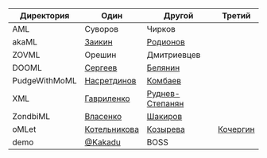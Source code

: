 | Директория                                                    | Один               | Другой             | Третий             |
| ------------------------------------------------------------- | ------------------ | -----------------  | -----------------  |
| AML                                                        | Суворов   | Чирков
| akaML | [Заикин](https://github.com/Friend-zva) | [Родионов](https://github.com/RodionovMaxim05)
| ZOVML | Орешин | Дмитриевцев
| DOOML | [Сергеев](https://github.com/IgnatSergeev) | [Белянин](https://github.com/georgiy-belyanin) |
| PudgeWithMoML | [Насретдинов](https://github.com/Ycyken) | [Комбаев](https://github.com/homka122/)
| XML | [Гавриленко](https://github.com/qrutyy) | [Руднев-Степанян](https://github.com/Dabzelos)
| ZondbiML | [Власенко](https://github.com/spisladqo) | [Шакиров](https://github.com/shakareem)
| oMLet                                                        | [Котельникова](https://github.com/p1onerka)   | [Козырева](https://github.com/sofyak0zyreva)   | [Кочергин](https://github.com/VyacheslavIurevich)
| demo | [@Kakadu](http://github.com/Kakadu) | BOSS |
